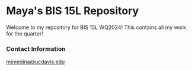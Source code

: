 # Maya's BIS 15L Repository
Welcome to my repository for BIS 15L WQ2024! This contains all my work for the quarter!
### Contact Information    
mimedina@ucdavis.edu  


